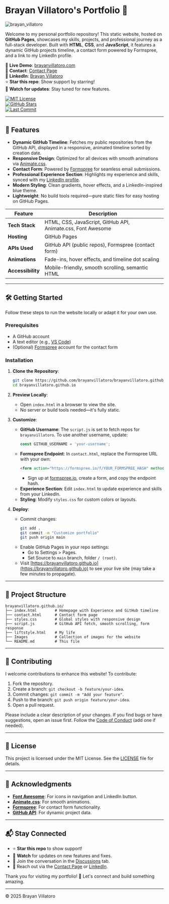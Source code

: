 # Brayan Villatoro's Portfolio 🌟

![brayan_villatoro](https://github.com/user-attachments/assets/cd555f77-2c73-4fbb-88a6-756bbd12a997)

Welcome to my personal portfolio repository! This static website, hosted on **GitHub Pages**, showcases my skills, projects, and professional journey as a full-stack developer. Built with **HTML**, **CSS**, and **JavaScript**, it features a dynamic GitHub projects timeline, a contact form powered by Formspree, and a link to my LinkedIn profile.

🔗 **Live Demo**: [brayanvillatoro.com](https://brayanvillatoro.com)  
📩 **Contact**: [Contact Page](https://brayanvillatoro.com/contact.html)  
💼 **LinkedIn**: [Brayan Villatoro](https://www.linkedin.com/in/brayan-villatoro/)  
⭐ **Star this repo**: Show support by starring!  
🔔 **Watch for updates**: Stay tuned for new features.

[![MIT License](https://img.shields.io/github/license/brayanvillatoro/brayanvillatoro.github.io)](https://github.com/brayanvillatoro/brayanvillatoro.github.io/blob/main/LICENSE)  
[![GitHub Stars](https://img.shields.io/github/stars/brayanvillatoro/brayanvillatoro.github.io)](https://github.com/brayanvillatoro/brayanvillatoro.github.io/stargazers)  
[![Last Commit](https://img.shields.io/github/last-commit/brayanvillatoro/brayanvillatoro.github.io)](https://github.com/brayanvillatoro/brayanvillatoro.github.io/commits/main)

---

## 🚀 Features

- **Dynamic GitHub Timeline**: Fetches my public repositories from the GitHub API, displayed in a responsive, animated timeline sorted by creation date.
- **Responsive Design**: Optimized for all devices with smooth animations via [Animate.css](https://animate.style/).
- **Contact Form**: Powered by [Formspree](https://formspree.io/) for seamless email submissions.
- **Professional Experience Section**: Highlights my experience and skills, synced with my [LinkedIn profile](https://www.linkedin.com/in/brayan-villatoro/).
- **Modern Styling**: Clean gradients, hover effects, and a LinkedIn-inspired blue theme.
- **Lightweight**: No build tools required—pure static files for easy hosting on GitHub Pages.

| Feature | Description |
|---------|-------------|
| **Tech Stack** | HTML, CSS, JavaScript, GitHub API, Animate.css, Font Awesome |
| **Hosting** | GitHub Pages |
| **APIs Used** | GitHub API (public repos), Formspree (contact form) |
| **Animations** | Fade-ins, hover effects, and timeline dot scaling |
| **Accessibility** | Mobile-friendly, smooth scrolling, semantic HTML |

---

## 🛠️ Getting Started

Follow these steps to run the website locally or adapt it for your own use.

### Prerequisites
- A GitHub account
- A text editor (e.g., [VS Code](https://code.visualstudio.com/))
- (Optional) [Formspree](https://formspree.io/) account for the contact form

### Installation
1. **Clone the Repository**:
   ```bash
   git clone https://github.com/brayanvillatoro/brayanvillatoro.github.io.git
   cd brayanvillatoro.github.io
   ```

2. **Preview Locally**:
   - Open `index.html` in a browser to view the site.
   - No server or build tools needed—it's fully static.

3. **Customize**:
   - **GitHub Username**: The `script.js` is set to fetch repos for `brayanvillatoro`. To use another username, update:
     ```javascript
     const GITHUB_USERNAME = 'your-username';
     ```
   - **Formspree Endpoint**: In `contact.html`, replace the Formspree URL with your own:
     ```html
     <form action="https://formspree.io/f/YOUR_FORMSPREE_HASH" method="POST">
     ```
     - Sign up at [formspree.io](https://formspree.io/), create a form, and copy the endpoint hash.
   - **Experience Section**: Edit `index.html` to update experience and skills from your LinkedIn.
   - **Styling**: Modify `styles.css` for custom colors or layouts.

4. **Deploy**:
   - Commit changes:
     ```bash
     git add .
     git commit -m "Customize portfolio"
     git push origin main
     ```
   - Enable GitHub Pages in your repo settings:
     - Go to Settings > Pages.
     - Set Source to `main` branch, folder `/ (root)`.
   - Visit [https://brayanvillatoro.github.io](https://brayanvillatoro.github.io) to see your live site (may take a few minutes to propagate).

---

## 📂 Project Structure

```
brayanvillatoro.github.io/
├── index.html        # Homepage with Experience and GitHub timeline
├── contact.html      # Contact form page
├── styles.css        # Global styles with responsive design
├── script.js         # GitHub API fetch, smooth scrolling, form response
├── liftstyle.html    # My life
├── Images            # Collection of images for the website
└── README.md         # This file
```

---

## 🤝 Contributing

I welcome contributions to enhance this website! To contribute:

1. Fork the repository.
2. Create a branch: `git checkout -b feature/your-idea`.
3. Commit changes: `git commit -m "Add your feature"`.
4. Push to the branch: `git push origin feature/your-idea`.
5. Open a pull request.

Please include a clear description of your changes. If you find bugs or have suggestions, open an issue first. Follow the [Code of Conduct](CODE_OF_CONDUCT.md) (add one if needed).

---

## 📜 License

This project is licensed under the MIT License. See the [LICENSE](LICENSE) file for details.

---

## 🙏 Acknowledgments

- **[Font Awesome](https://fontawesome.com/)**: For icons in navigation and LinkedIn button.
- **[Animate.css](https://animate.style/)**: For smooth animations.
- **[Formspree](https://formspree.io/)**: For contact form functionality.
- **[GitHub API](https://docs.github.com/en/rest)**: For dynamic project data.

---

## 📬 Stay Connected

- ⭐ **Star this repo** to show support!
- 🔔 **Watch** for updates on new features and fixes.
- 💬 Join the conversation in the [Discussions](https://github.com/brayanvillatoro/brayanvillatoro.github.io/discussions) tab.
- 📧 Reach out via the [Contact Page](https://brayanvillatoro.com/contact.html) or [LinkedIn](https://www.linkedin.com/in/brayan-villatoro/).

Thank you for visiting my portfolio! 🚀 Let's connect and build something amazing.

---

© 2025 Brayan Villatoro
